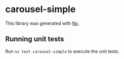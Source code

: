 # carousel-simple

This library was generated with [Nx](https://nx.dev).

## Running unit tests

Run `nx test carousel-simple` to execute the unit tests.
